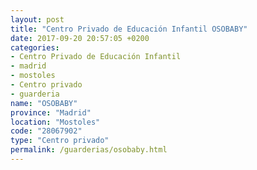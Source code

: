 ```yaml
---
layout: post
title: "Centro Privado de Educación Infantil OSOBABY"
date: 2017-09-20 20:57:05 +0200
categories:
- Centro Privado de Educación Infantil
- madrid
- mostoles
- Centro privado
- guarderia
name: "OSOBABY"
province: "Madrid"
location: "Mostoles"
code: "28067902"
type: "Centro privado"
permalink: /guarderias/osobaby.html
---
```

